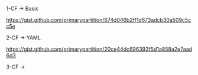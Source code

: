 1-CF 
-> Basic

https://gist.github.com/primarypartition/674d046b2ff1d673adcb30a509c5cc5e


2-CF 
-> YAML

https://gist.github.com/primarypartition/20ce44dc696393f5d1a858a2e7aad6d3


3-CF 
-> 
